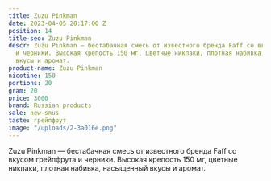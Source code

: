```yaml
---
title: Zuzu Pinkman
date: 2023-04-05 20:17:00 Z
position: 14
title-seo: Zuzu Pinkman
descr: Zuzu Pinkman — бестабачная смесь от известного бренда Faff со вкусом грейпфрута
  и черники. Высокая крепость 150 мг, цветные никпаки, плотная набивка, насыщенный
  вкусы и аромат.
product-name: Zuzu Pinkman
nicotine: 150
portions: 20
gram: 20
price: 3000
brand: Russian products
sale: new-snus
taste: грейпфрут
image: "/uploads/2-3a016e.png"
---
```


Zuzu Pinkman — бестабачная смесь от известного бренда Faff со вкусом грейпфрута и черники. Высокая крепость 150 мг, цветные никпаки, плотная набивка, насыщенный вкусы и аромат.